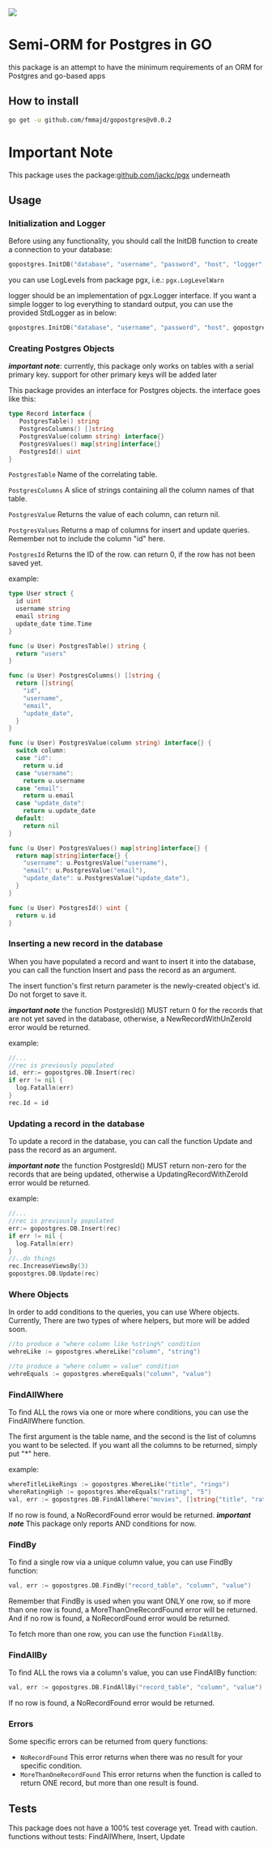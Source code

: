 [![](https://godoc.org/github.com/fmmajd/gopostgres?status.svg)](https://godoc.org/github.com/fmmajd/gopostgres)

# Semi-ORM for Postgres in GO

this package is an attempt to have the minimum requirements of an ORM for Postgres and go-based apps

## How to install
```bash
go get -u github.com/fmmajd/gopostgres@v0.0.2
```

# Important Note
This package uses the package:[github.com/jackc/pgx](github.com/jackc/pgx) underneath

## Usage

### Initialization and Logger
Before using any functionality, you should call the InitDB function to create a connection to your database:
```go
gopostgres.InitDB("database", "username", "password", "host", "logger", "logLevel")
```

you can use LogLevels from package pgx, i.e.: `pgx.LogLevelWarn`

logger should be an implementation of pgx.Logger interface. If you want a simple logger to log everything to standard output, you can use the provided StdLogger as in below:
```go
gopostgres.InitDB("database", "username", "password", "host", gopostgres.StdLogger{}, "logLevel")
```

### Creating Postgres Objects
***important note***: currently, this package only works on tables with a serial primary key. support for other primary keys will be added later

This package provides an interface for Postgres objects. the interface goes like this:
```go
type Record interface {
   PostgresTable() string
   PostgresColumns() []string
   PostgresValue(column string) interface{}
   PostgresValues() map[string]interface{}
   PostgresId() uint
}
```

`PostgresTable` Name of the correlating table.

`PostgresColumns` A slice of strings containing all the column names of that table.

`PostgresValue` Returns the value of each column, can return nil.

`PostgresValues` Returns a map of columns for insert and update queries. Remember not to include the column "id" here.

`PostgresId` Returns the ID of the row. can return 0, if the row has not been saved yet.

example:
```go
type User struct {
  id uint
  username string
  email string
  update_date time.Time
}

func (u User) PostgresTable() string {
  return "users"
}

func (u User) PostgresColumns() []string {
  return []string{
    "id",
    "username",
    "email",
    "update_date",
  }
}

func (u User) PostgresValue(column string) interface{} {
  switch column:
  case "id":
    return u.id
  case "username":
    return u.username
  case "email":
    return u.email
  case "update_date":
    return u.update_date
  default:
    return nil
}

func (u User) PostgresValues() map[string]interface{} {
  return map[string]interface{} {
    "username": u.PostgresValue("username"),
    "email": u.PostgresValue("email"),
    "update_date": u.PostgresValue("update_date"),
  }
}

func (u User) PostgresId() uint {
  return u.id
}
```

### Inserting a new record in the database
When you have populated a record and want to insert it into the database, you can call the function Insert and pass the record as an argument.

The insert function's first return parameter is the newly-created object's id. Do not forget to save it.

***important note*** the function PostgresId() MUST return 0 for the records that are not yet saved in the database, otherwise, a NewRecordWithUnZeroId error would be returned.

example:
```go
//...
//rec is previously populated
id, err:= gopostgres.DB.Insert(rec)
if err != nil {
  log.Fatalln(err)
}
rec.Id = id
```

### Updating a record in the database
To update a record in the database, you can call the function Update and pass the record as an argument.

***important note*** the function PostgresId() MUST return non-zero for the records that are being updated,
 otherwise a UpdatingRecordWithZeroId error would be returned.

example:
```go
//...
//rec is previously populated
err:= gopostgres.DB.Insert(rec)
if err != nil {
  log.Fatalln(err)
}
//..do things
rec.IncreaseViewsBy(3)
gopostgres.DB.Update(rec)
```

### Where Objects
In order to add conditions to the queries, you can use Where objects.
Currently, There are two types of where helpers, but more will be added soon.

```go
//to produce a "where column like %string%" condition
wehreLike := gopostgres.whereLike("column", "string")

//to produce a "where column = value" condition
wehreEquals := gopostgres.whereEquals("column", "value")
```

### FindAllWhere
To find ALL the rows via one or more where conditions, you can use the FindAllWhere function.

The first argument is the table name, and the second is the list of columns you want to be selected. If you want all the columns to be returned, simply put "*" here.

example:
```go
whereTitleLikeRings := gopostgres.WhereLike("title", "rings")
whereRatingHigh := gopostgres.WhereEquals("rating", "5")
val, err := gopostgres.DB.FindAllWhere("movies", []string{"title", "rating","publish_year"}, whereTitleLikeRings, whereRatingHigh)
```
If no row is found, a NoRecordFound error would be returned.
***important note*** This package only reports AND conditions for now.

### FindBy
To find a single row via a unique column value, you can use FindBy function:
```go
val, err := gopostgres.DB.FindBy("record_table", "column", "value")
```
Remember that FindBy is used when you want ONLY one row, so if more than one row is found, a MoreThanOneRecordFound error will be returned.
And if no row is found, a NoRecordFound error would be returned.

To fetch more than one row, you can use the function `FindAllBy`.

### FindAllBy
To find ALL the rows via a column's value, you can use FindAllBy function:
```go
val, err := gopostgres.DB.FindAllBy("record_table", "column", "value")
```
If no row is found, a NoRecordFound error would be returned.


### Errors
Some specific errors can be returned from query functions:

- `NoRecordFound` This error returns when there was no result for your specific condition.
- `MoreThanOneRecordFound` This error returns when the function is called to return ONE record, but more than one result is found.

## Tests

This package does not have a 100% test coverage yet. Tread with caution.
functions without tests: FindAllWhere, Insert, Update

